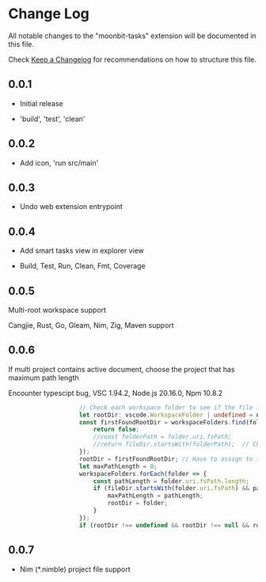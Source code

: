# Change Log

All notable changes to the "moonbit-tasks" extension will be documented in this file.

Check [Keep a Changelog](http://keepachangelog.com/) for recommendations on how to structure this file.

## 0.0.1

- Initial release

- 'build', 'test', 'clean'

## 0.0.2

- Add icon, 'run src/main'

## 0.0.3

- Undo web extension entrypoint

## 0.0.4

- Add smart tasks view in explorer view

- Build, Test, Run, Clean, Fmt, Coverage

## 0.0.5

Multi-root workspace support

Cangjie, Rust, Go, Gleam, Nim, Zig, Maven support

## 0.0.6

If multi project contains active document, choose the project that has maximum path length

Encounter typescipt bug, VSC 1.94.2, Node.js 20.16.0, Npm 10.8.2

```TypeScript
					// Check each workspace folder to see if the file is in it and keep the folder that has maximum length
					let rootDir: vscode.WorkspaceFolder | undefined = undefined;
					const firstFoundRootDir = workspaceFolders.find(folder => {
						return false;
						//const folderPath = folder.uri.fsPath;
						//return fileDir.startsWith(folderPath);  // Check if the file is within this folder
					});
					rootDir = firstFoundRootDir; // Have to assign to the obsolete undefined firstFoundRootDir first, otherwise, in last line, rootDir can't by referenced, compiler reports .uri not exists, rootDir is of unknown type
					let maxPathLength = 0;
					workspaceFolders.forEach(folder => {
						const pathLength = folder.uri.fsPath.length;
						if (fileDir.startsWith(folder.uri.fsPath) && pathLength > maxPathLength) {
							maxPathLength = pathLength;
							rootDir = folder;
						}
					});
					if (rootDir !== undefined && rootDir !== null && rootDir.uri.fsPath.length > 0) {

```

## 0.0.7

- Nim (*.nimble) project file support

